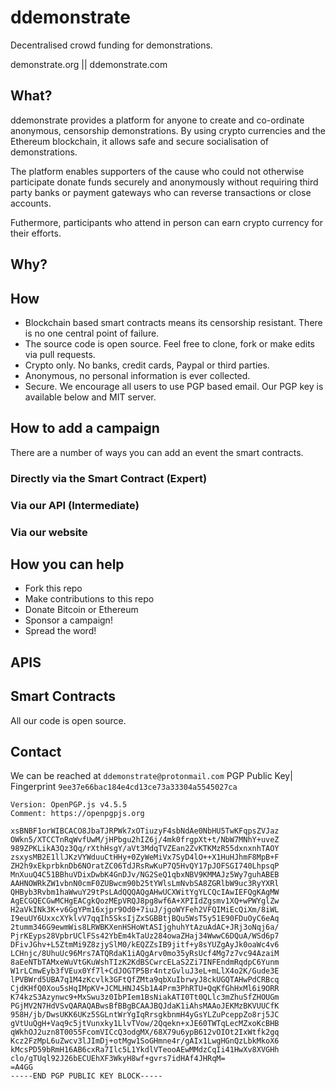 # ddemonstrate
Decentralised crowd funding for demonstrations.

demonstrate.org || ddemonstrate.com

## What?
ddemonstrate provides a platform for anyone to create and co-ordinate anonymous, censorship demonstrations.  By using crypto currencies and the Ethereum blockchain, it allows safe and secure socialisation of demonstrations.

The platform enables supporters of the cause who could not otherwise participate donate funds securely and anonymously without requiring third party banks or payment gateways who can reverse transactions or close accounts.

Futhermore, participants who attend in person can earn crypto currency for their efforts.

## Why?


## How
* Blockchain based smart contracts means its censorship resistant.  There is no one central point of failure.
* The source code is open source.  Feel free to clone, fork or make edits via pull requests.
* Crypto only. No banks, credit cards, Paypal or third parties.
* Anonymous, no personal information is ever collected.
* Secure.  We encourage all users to use PGP based email.  Our PGP key is available below and MIT server.

## How to add a campaign
There are a number of ways you can add an event the smart contracts.

### Directly via the Smart Contract (Expert)

### Via our API (Intermediate)

### Via our website

## How you can help
* Fork this repo
* Make contributions to this repo
* Donate Bitcoin or Ethereum
* Sponsor a campaign!
* Spread the word!

## APIS


## Smart Contracts
All our code is open source.

## Contact

We can be reached at `ddemonstrate@protonmail.com`
PGP Public Key| Fingerprint `9ee37e66bac184e4cd13ce73a33304a5545027ca`

```-----BEGIN PGP PUBLIC KEY BLOCK-----
Version: OpenPGP.js v4.5.5
Comment: https://openpgpjs.org

xsBNBF1orWIBCACO8JbaTJRPWk7xOTiuzyF4sbNdAe0NbHU5TwKFqpsZVJaz
OWkn5/XTCCTnRqWvfUwM/jHPbgu2hIZ6j/4mk0frgpXt+t/NbW7MNhY+uveZ
989ZPKLikA3Qz3Qq/rXthHsgY/aVt3MdqTVZEan2ZvKTKMzR55dxnxnhTAOY
zsxysMB2E1llJKzVYWduuCtHHy+0ZyWeMiVx7SyD4lO++X1HuHJhmF8MpB+F
ZH2h9xEkprbknDb6NOratZC06TdJRsRwKuP7Q5HvQY17pJOFSGI740LhpsqP
MnXuuQ4C51BBhuVDixDwbK4GnDJv/NG2SeQ1qbxNBV9KMMAJz5Wy7guhABEB
AAHNOWRkZW1vbnN0cmF0ZUBwcm90b25tYWlsLmNvbSA8ZGRlbW9uc3RyYXRl
QHByb3Rvbm1haWwuY29tPsLAdQQQAQgAHwUCXWitYgYLCQcIAwIEFQgKAgMW
AgECGQECGwMCHgEACgkQozMEpVRQJ8pg8wf6A+XPIIdZgsmv1XQ+wPWYglZw
H2aVkINk3K+v6GgYPm16xjpr9Od0+7iuJ/jgoWYFeh2VFQIMiEcQiXm/8iWL
I9euUY6UxxcXYklvV7qqIh5SksIjZxSGBBtjBQu5WsT5y51E90FDuOyC6eAq
2tumm346G9ewmWis8LRWBKXenHSHoWtASIjghuhYtAzuAdAC+JRj3oNqj6a/
PjrKEyps28VpbrUClFSs42YbEm4kTaUz284owaZHaj34WwwC6DQuA/WSd6p7
DFivJGhv+L5ZtmMi9Z8zjySlM0/kEQZZsIB9jitf+y8sYUZgAyJk0oaWc4v6
LCHnjc/8UhuUc96Mrs7ATQRdaK1iAQgArv0mo35yRsUcf4Mg7z7vc94AzaiM
8aEeNTbTAMxeWuVtGKuWshTIzK2KdBSCwrcELaS2Zi7INFEndmRqdpC6Yunm
W1rLCmwEyb3fVEux0Yf7l+CdJOGTP5Br4ntzGvluJ3eL+mLlX4o2K/Gude3E
lPVBWrd5UBA7q1M4zKcvlk3GFtQfZMta9qbXuIbrwyJ8ckUGQTAHwPdCRBcq
CjdKHfQ0Xou5sHqIMpKV+JCMLHNJ4Sb1A4Prm3PhRTU+QqKfGhHxMl6i9ORR
K74kzS3Azynwc9+MxSwu3z0IbPIem1BsNiakATI0Tt0QLlc3mZhuSfZHOUGm
PGjMV2N7HdVSvQARAQABwsBfBBgBCAAJBQJdaK1iAhsMAAoJEKMzBKVUUCfK
958H/jb/DwsUKK6UKz5SGLntWrYgIqRrsgkbnmH4yGsYLZuPceppZo8rj5JC
gVtUuQgH+Vaq9c5jtVunxky1LlvTVow/2Qqekn+xJE60TWTqLecMZxoKcBHB
qWkhOJ2uzn8T0055FcomVICcQ3odgMX/68X79u6ypB612vOIOt2IxWtfk2gq
Kcz2FzMpL6uZwcv3lJImDj+otMgw1SoGHmne4r/gAIx1LwgHGnQzLbkMkoX6
kMcsPD59bRmH16AB6cxRa7Ilc5L1YkdlVTeooAEwMMdzCqIi41HwXv8XVGHh
clo/gTUql92J26bECUEhXF3WkyH8wf+gvrs7idHAf4JHRqM=
=A4GG
-----END PGP PUBLIC KEY BLOCK-----

